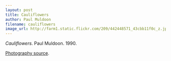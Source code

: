 ```yaml
---
layout: post
title: Cauliflowers
author: Paul Muldoon
filename: cauliflowers
image_url: http://farm1.static.flickr.com/209/442448571_43cbb11f0c_z.jpg?zz=1
---
```


_Cauliflowers_.  Paul Muldoon.  1990.

[Photography source](http://www.flickr.com/photos/imh/442448571/).